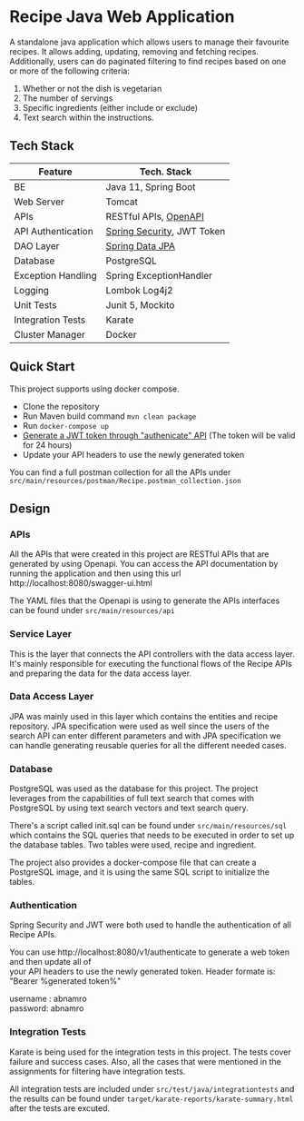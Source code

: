 # Recipe Java Web Application

A standalone java application which allows users to manage their favourite recipes. It
allows adding, updating, removing and fetching recipes. Additionally, users can do
paginated filtering to find recipes based on one or more of the following criteria:

1. Whether or not the dish is vegetarian
2. The number of servings
3. Specific ingredients (either include or exclude)
4. Text search within the instructions.


## Tech Stack
Feature | Tech. Stack
------------ | -------------
BE | Java 11, Spring Boot
Web Server | Tomcat
APIs | RESTful APIs, [OpenAPI](https://spec.openapis.org/oas/latest.html)
API Authentication | [Spring Security](https://spring.io/projects/spring-security), JWT Token
DAO Layer  | [Spring Data JPA](https://spring.io/projects/spring-data-jpa)
Database | PostgreSQL
Exception Handling | Spring ExceptionHandler
Logging | Lombok Log4j2
Unit Tests | Junit 5, Mockito
Integration Tests | Karate
Cluster Manager | Docker

## Quick Start
This project supports using docker compose.
* Clone the repository
* Run Maven build command `mvn clean package`
* Run `docker-compose up`
* [Generate a JWT token through "authenicate" API](./README.md#authentication)  (The token will be valid for 24 hours)
* Update your API headers to use the newly generated token

You can find a full postman collection for all the APIs under `src/main/resources/postman/Recipe.postman_collection.json`

## Design

### APIs

All the APIs that were created in this project are RESTful APIs that are generated by using Openapi. You can access the
API documentation by running the application and then using this url http://localhost:8080/swagger-ui.html

The YAML files that the Openapi is using to generate the APIs interfaces can be found under `src/main/resources/api`

### Service Layer

This is the layer that connects the API controllers with the data access layer. It's mainly responsible for executing
the functional flows of the Recipe APIs and preparing the data for the data access layer.

### Data Access Layer

JPA was mainly used in this layer which contains the entities and recipe repository. JPA specification were used as well
since the users of the search API can enter different parameters and with JPA specification 
we can handle generating reusable queries for all the different needed cases.

### Database

PostgreSQL was used as the database for this project. The project leverages from the capabilities of full text search 
that comes with PostgreSQL by using text search vectors and text search query.

There's a script called init.sql can be found under `src/main/resources/sql` which contains the SQL 
queries that needs to be executed in order to set up the database tables. Two tables were used, recipe and ingredient.

The project also provides a docker-compose file that can create a PostgreSQL image, and it is using the same
SQL script to initialize the tables.

### Authentication

Spring Security and JWT were both used to handle the authentication of all Recipe APIs.

You can use http://localhost:8080/v1/authenticate to generate a web token and then update all of  
your API headers to use the newly generated token. Header formate is: "Bearer %generated token%"

username : abnamro
<br>
password: abnamro

### Integration Tests

Karate is being used for the integration tests in this project. The tests cover failure and success cases. Also, all
the cases that were mentioned in the assignments for filtering have integration tests.

All integration tests are included under `src/test/java/integrationtests` and the results can be found under
`target/karate-reports/karate-summary.html` after the tests are excuted.